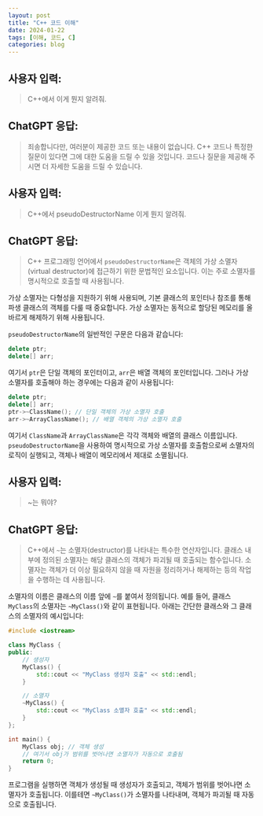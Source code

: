 ```yaml
---
layout: post
title: "C++ 코드 이해"
date: 2024-01-22
tags: [이해, 코드, C]
categories: blog
---
```


## 사용자 입력:
> C++에서 이게 뭔지 알려줘.

## ChatGPT 응답:
> 죄송합니다만, 여러분이 제공한 코드 또는 내용이 없습니다. C++ 코드나 특정한 질문이 있다면 그에 대한 도움을 드릴 수 있을 것입니다. 코드나 질문을 제공해 주시면 더 자세한 도움을 드릴 수 있습니다.

## 사용자 입력:
> C++에서 pseudoDestructorName 이게 뭔지 알려줘.

## ChatGPT 응답:
> C++ 프로그래밍 언어에서 `pseudoDestructorName`은 객체의 가상 소멸자(virtual destructor)에 접근하기 위한 문법적인 요소입니다. 이는 주로 소멸자를 명시적으로 호출할 때 사용됩니다.

가상 소멸자는 다형성을 지원하기 위해 사용되며, 기본 클래스의 포인터나 참조를 통해 파생 클래스의 객체를 다룰 때 중요합니다. 가상 소멸자는 동적으로 할당된 메모리를 올바르게 해제하기 위해 사용됩니다.

`pseudoDestructorName`의 일반적인 구문은 다음과 같습니다:

```cpp
delete ptr;
delete[] arr;
```

여기서 `ptr`은 단일 객체의 포인터이고, `arr`은 배열 객체의 포인터입니다. 그러나 가상 소멸자를 호출해야 하는 경우에는 다음과 같이 사용됩니다:

```cpp
delete ptr;
delete[] arr;
ptr->~ClassName(); // 단일 객체의 가상 소멸자 호출
arr->~ArrayClassName(); // 배열 객체의 가상 소멸자 호출
```

여기서 `ClassName`과 `ArrayClassName`은 각각 객체와 배열의 클래스 이름입니다. `pseudoDestructorName`을 사용하여 명시적으로 가상 소멸자를 호출함으로써 소멸자의 로직이 실행되고, 객체나 배열이 메모리에서 제대로 소멸됩니다.

## 사용자 입력:
> ~는 뭐야?

## ChatGPT 응답:
> C++에서 `~`는 소멸자(destructor)를 나타내는 특수한 연산자입니다. 클래스 내부에 정의된 소멸자는 해당 클래스의 객체가 파괴될 때 호출되는 함수입니다. 소멸자는 객체가 더 이상 필요하지 않을 때 자원을 정리하거나 해제하는 등의 작업을 수행하는 데 사용됩니다.

소멸자의 이름은 클래스의 이름 앞에 `~`를 붙여서 정의됩니다. 예를 들어, 클래스 `MyClass`의 소멸자는 `~MyClass()`와 같이 표현됩니다. 아래는 간단한 클래스와 그 클래스의 소멸자의 예시입니다:

```cpp
#include <iostream>

class MyClass {
public:
    // 생성자
    MyClass() {
        std::cout << "MyClass 생성자 호출" << std::endl;
    }

    // 소멸자
    ~MyClass() {
        std::cout << "MyClass 소멸자 호출" << std::endl;
    }
};

int main() {
    MyClass obj; // 객체 생성
    // 여기서 obj가 범위를 벗어나면 소멸자가 자동으로 호출됨
    return 0;
}
```

프로그램을 실행하면 객체가 생성될 때 생성자가 호출되고, 객체가 범위를 벗어나면 소멸자가 호출됩니다. 이를테면 `~MyClass()`가 소멸자를 나타내며, 객체가 파괴될 때 자동으로 호출됩니다.

